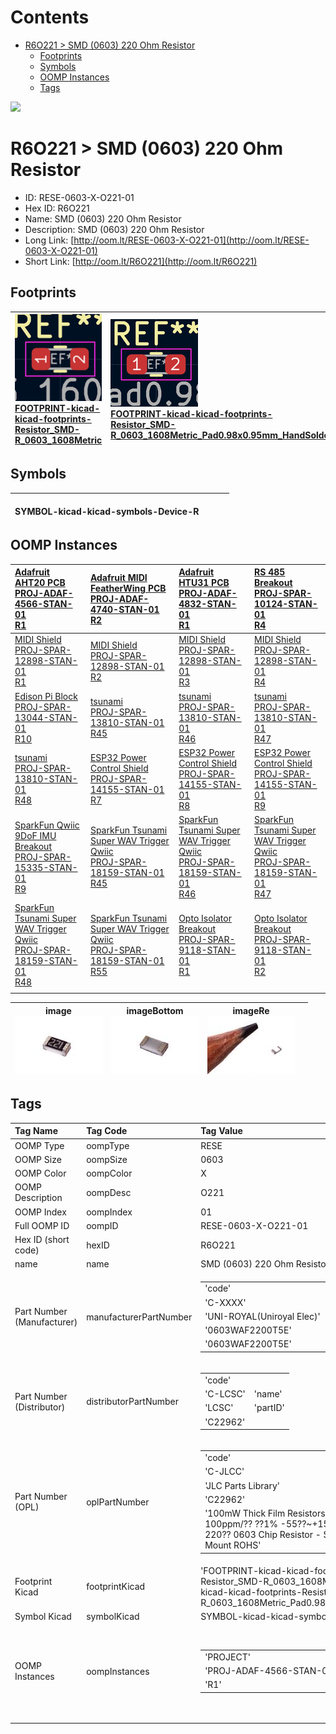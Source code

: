 



Contents
========

* [R6O221 > SMD (0603) 220 Ohm Resistor](#r6o221--smd-0603-220-ohm-resistor)
	* [Footprints](#footprints)
	* [Symbols](#symbols)
	* [OOMP Instances](#oomp-instances)
	* [Tags](#tags)
  
![][im]
# R6O221 > SMD (0603) 220 Ohm Resistor

- ID: RESE-0603-X-O221-01
- Hex ID: R6O221
- Name: SMD (0603) 220 Ohm Resistor
- Description: SMD (0603) 220 Ohm Resistor
- Long Link: [http://oom.lt/RESE-0603-X-O221-01](http://oom.lt/RESE-0603-X-O221-01)
- Short Link: [http://oom.lt/R6O221](http://oom.lt/R6O221)

## Footprints
  

|[![](https://raw.githubusercontent.com/oomlout/oomlout_OOMP_eda_V2/main/FOOTPRINT/kicad/kicad-footprints/Resistor_SMD/R_0603_1608Metric/image_140.png)<br>FOOTPRINT-kicad-kicad-footprints-Resistor_SMD-R_0603_1608Metric](https://github.com/oomlout/oomlout_OOMP_eda_V2/tree/main/FOOTPRINT/kicad/kicad-footprints/Resistor_SMD/R_0603_1608Metric/)|[![](https://raw.githubusercontent.com/oomlout/oomlout_OOMP_eda_V2/main/FOOTPRINT/kicad/kicad-footprints/Resistor_SMD/R_0603_1608Metric_Pad0.98x0.95mm_HandSolder/image_140.png)<br>FOOTPRINT-kicad-kicad-footprints-Resistor_SMD-R_0603_1608Metric_Pad0.98x0.95mm_HandSolder](https://github.com/oomlout/oomlout_OOMP_eda_V2/tree/main/FOOTPRINT/kicad/kicad-footprints/Resistor_SMD/R_0603_1608Metric_Pad0.98x0.95mm_HandSolder/)|||
| :--- | :--- | :--- | :--- |

## Symbols
  

|![]()<br>SYMBOL-kicad-kicad-symbols-Device-R||||
| :--- | :--- | :--- | :--- |

## OOMP Instances
  

|[Adafruit AHT20 PCB<br>PROJ-ADAF-4566-STAN-01<br>R1](https://github.com/oomlout/oomlout_OOMP_projects_V2/tree/main/PROJ/ADAF/4566/STAN/01/)|[Adafruit MIDI FeatherWing PCB<br>PROJ-ADAF-4740-STAN-01<br>R2](https://github.com/oomlout/oomlout_OOMP_projects_V2/tree/main/PROJ/ADAF/4740/STAN/01/)|[Adafruit HTU31 PCB<br>PROJ-ADAF-4832-STAN-01<br>R1](https://github.com/oomlout/oomlout_OOMP_projects_V2/tree/main/PROJ/ADAF/4832/STAN/01/)|[RS 485 Breakout<br>PROJ-SPAR-10124-STAN-01<br>R4](https://github.com/oomlout/oomlout_OOMP_projects_V2/tree/main/PROJ/SPAR/10124/STAN/01/)|
| :--- | :--- | :--- | :--- |
|[MIDI Shield<br>PROJ-SPAR-12898-STAN-01<br>R1](https://github.com/oomlout/oomlout_OOMP_projects_V2/tree/main/PROJ/SPAR/12898/STAN/01/)|[MIDI Shield<br>PROJ-SPAR-12898-STAN-01<br>R2](https://github.com/oomlout/oomlout_OOMP_projects_V2/tree/main/PROJ/SPAR/12898/STAN/01/)|[MIDI Shield<br>PROJ-SPAR-12898-STAN-01<br>R3](https://github.com/oomlout/oomlout_OOMP_projects_V2/tree/main/PROJ/SPAR/12898/STAN/01/)|[MIDI Shield<br>PROJ-SPAR-12898-STAN-01<br>R4](https://github.com/oomlout/oomlout_OOMP_projects_V2/tree/main/PROJ/SPAR/12898/STAN/01/)|
|[Edison Pi Block<br>PROJ-SPAR-13044-STAN-01<br>R10](https://github.com/oomlout/oomlout_OOMP_projects_V2/tree/main/PROJ/SPAR/13044/STAN/01/)|[tsunami<br>PROJ-SPAR-13810-STAN-01<br>R45](https://github.com/oomlout/oomlout_OOMP_projects_V2/tree/main/PROJ/SPAR/13810/STAN/01/)|[tsunami<br>PROJ-SPAR-13810-STAN-01<br>R46](https://github.com/oomlout/oomlout_OOMP_projects_V2/tree/main/PROJ/SPAR/13810/STAN/01/)|[tsunami<br>PROJ-SPAR-13810-STAN-01<br>R47](https://github.com/oomlout/oomlout_OOMP_projects_V2/tree/main/PROJ/SPAR/13810/STAN/01/)|
|[tsunami<br>PROJ-SPAR-13810-STAN-01<br>R48](https://github.com/oomlout/oomlout_OOMP_projects_V2/tree/main/PROJ/SPAR/13810/STAN/01/)|[ESP32 Power Control Shield<br>PROJ-SPAR-14155-STAN-01<br>R7](https://github.com/oomlout/oomlout_OOMP_projects_V2/tree/main/PROJ/SPAR/14155/STAN/01/)|[ESP32 Power Control Shield<br>PROJ-SPAR-14155-STAN-01<br>R8](https://github.com/oomlout/oomlout_OOMP_projects_V2/tree/main/PROJ/SPAR/14155/STAN/01/)|[ESP32 Power Control Shield<br>PROJ-SPAR-14155-STAN-01<br>R9](https://github.com/oomlout/oomlout_OOMP_projects_V2/tree/main/PROJ/SPAR/14155/STAN/01/)|
|[SparkFun Qwiic 9DoF IMU Breakout<br>PROJ-SPAR-15335-STAN-01<br>R9](https://github.com/oomlout/oomlout_OOMP_projects_V2/tree/main/PROJ/SPAR/15335/STAN/01/)|[SparkFun Tsunami Super WAV Trigger Qwiic<br>PROJ-SPAR-18159-STAN-01<br>R45](https://github.com/oomlout/oomlout_OOMP_projects_V2/tree/main/PROJ/SPAR/18159/STAN/01/)|[SparkFun Tsunami Super WAV Trigger Qwiic<br>PROJ-SPAR-18159-STAN-01<br>R46](https://github.com/oomlout/oomlout_OOMP_projects_V2/tree/main/PROJ/SPAR/18159/STAN/01/)|[SparkFun Tsunami Super WAV Trigger Qwiic<br>PROJ-SPAR-18159-STAN-01<br>R47](https://github.com/oomlout/oomlout_OOMP_projects_V2/tree/main/PROJ/SPAR/18159/STAN/01/)|
|[SparkFun Tsunami Super WAV Trigger Qwiic<br>PROJ-SPAR-18159-STAN-01<br>R48](https://github.com/oomlout/oomlout_OOMP_projects_V2/tree/main/PROJ/SPAR/18159/STAN/01/)|[SparkFun Tsunami Super WAV Trigger Qwiic<br>PROJ-SPAR-18159-STAN-01<br>R55](https://github.com/oomlout/oomlout_OOMP_projects_V2/tree/main/PROJ/SPAR/18159/STAN/01/)|[Opto Isolator Breakout<br>PROJ-SPAR-9118-STAN-01<br>R1](https://github.com/oomlout/oomlout_OOMP_projects_V2/tree/main/PROJ/SPAR/9118/STAN/01/)|[Opto Isolator Breakout<br>PROJ-SPAR-9118-STAN-01<br>R2](https://github.com/oomlout/oomlout_OOMP_projects_V2/tree/main/PROJ/SPAR/9118/STAN/01/)|
|||||
  

|image<br>[![](https://raw.githubusercontent.com/oomlout/oomlout_OOMP_parts_V2/main/RESE/0603/X/O221/01/image_140.jpg)](https://github.com/oomlout/oomlout_OOMP_parts_V2/tree/main/RESE/0603/X/O221/01/image.jpg)|imageBottom<br>[![](https://raw.githubusercontent.com/oomlout/oomlout_OOMP_parts_V2/main/RESE/0603/X/O221/01/image_BOTTOM_140.jpg)](https://github.com/oomlout/oomlout_OOMP_parts_V2/tree/main/RESE/0603/X/O221/01/image_BOTTOM.jpg)|imageRe<br>[![](https://raw.githubusercontent.com/oomlout/oomlout_OOMP_parts_V2/main/RESE/0603/X/O221/01/image_RE_140.jpg)](https://github.com/oomlout/oomlout_OOMP_parts_V2/tree/main/RESE/0603/X/O221/01/image_RE.jpg)||
| :---: | :---: | :---: | :---: |

## Tags
  

|Tag Name|Tag Code|Tag Value|
| :--- | :--- | :--- |
|OOMP Type|oompType|RESE|
|OOMP Size|oompSize|0603|
|OOMP Color|oompColor|X|
|OOMP Description|oompDesc|O221|
|OOMP Index|oompIndex|01|
|Full OOMP ID|oompID|RESE-0603-X-O221-01|
|Hex ID (short code)|hexID|R6O221|
|name|name|SMD (0603) 220 Ohm Resistor|
|Part Number (Manufacturer)|manufacturerPartNumber|<table><tr><td>'code'</td></tr><tr><td> 'C-XXXX'</td><td> 'name'</td></tr><tr><td> 'UNI-ROYAL(Uniroyal Elec)'</td><td> 'partID'</td></tr><tr><td> '0603WAF2200T5E'</td><td> 'partName'</td></tr><tr><td> '0603WAF2200T5E'</td></tr></table>|
|Part Number (Distributor)|distributorPartNumber|<table><tr><td>'code'</td></tr><tr><td> 'C-LCSC'</td><td> 'name'</td></tr><tr><td> 'LCSC'</td><td> 'partID'</td></tr><tr><td> 'C22962'</td></tr></table>|
|Part Number (OPL)|oplPartNumber|<table><tr><td>'code'</td></tr><tr><td> 'C-JLCC'</td><td> 'name'</td></tr><tr><td> 'JLC Parts Library'</td><td> 'partID'</td></tr><tr><td> 'C22962'</td><td> 'partName'</td></tr><tr><td> '100mW Thick Film Resistors 75V ??100ppm/?? ??1% -55??~+155?? 220?? 0603  Chip Resistor - Surface Mount ROHS'</td></tr></table>|
|Footprint Kicad|footprintKicad|'FOOTPRINT-kicad-kicad-footprints-Resistor_SMD-R_0603_1608Metric', 'FOOTPRINT-kicad-kicad-footprints-Resistor_SMD-R_0603_1608Metric_Pad0.98x0.95mm_HandSolder'|
|Symbol Kicad|symbolKicad|SYMBOL-kicad-kicad-symbols-Device-R|
|OOMP Instances|oompInstances|<table><tr><td>'PROJECT'</td></tr><tr><td> 'PROJ-ADAF-4566-STAN-01'</td><td> 'ID'</td></tr><tr><td> 'R1'</td></tr></table></td><td> <table><tr><td>'PROJECT'</td></tr><tr><td> 'PROJ-ADAF-4740-STAN-01'</td><td> 'ID'</td></tr><tr><td> 'R2'</td></tr></table></td><td> <table><tr><td>'PROJECT'</td></tr><tr><td> 'PROJ-ADAF-4832-STAN-01'</td><td> 'ID'</td></tr><tr><td> 'R1'</td></tr></table></td><td> <table><tr><td>'PROJECT'</td></tr><tr><td> 'PROJ-SPAR-10124-STAN-01'</td><td> 'ID'</td></tr><tr><td> 'R4'</td></tr></table></td><td> <table><tr><td>'PROJECT'</td></tr><tr><td> 'PROJ-SPAR-12898-STAN-01'</td><td> 'ID'</td></tr><tr><td> 'R1'</td></tr></table></td><td> <table><tr><td>'PROJECT'</td></tr><tr><td> 'PROJ-SPAR-12898-STAN-01'</td><td> 'ID'</td></tr><tr><td> 'R2'</td></tr></table></td><td> <table><tr><td>'PROJECT'</td></tr><tr><td> 'PROJ-SPAR-12898-STAN-01'</td><td> 'ID'</td></tr><tr><td> 'R3'</td></tr></table></td><td> <table><tr><td>'PROJECT'</td></tr><tr><td> 'PROJ-SPAR-12898-STAN-01'</td><td> 'ID'</td></tr><tr><td> 'R4'</td></tr></table></td><td> <table><tr><td>'PROJECT'</td></tr><tr><td> 'PROJ-SPAR-13044-STAN-01'</td><td> 'ID'</td></tr><tr><td> 'R10'</td></tr></table></td><td> <table><tr><td>'PROJECT'</td></tr><tr><td> 'PROJ-SPAR-13810-STAN-01'</td><td> 'ID'</td></tr><tr><td> 'R45'</td></tr></table></td><td> <table><tr><td>'PROJECT'</td></tr><tr><td> 'PROJ-SPAR-13810-STAN-01'</td><td> 'ID'</td></tr><tr><td> 'R46'</td></tr></table></td><td> <table><tr><td>'PROJECT'</td></tr><tr><td> 'PROJ-SPAR-13810-STAN-01'</td><td> 'ID'</td></tr><tr><td> 'R47'</td></tr></table></td><td> <table><tr><td>'PROJECT'</td></tr><tr><td> 'PROJ-SPAR-13810-STAN-01'</td><td> 'ID'</td></tr><tr><td> 'R48'</td></tr></table></td><td> <table><tr><td>'PROJECT'</td></tr><tr><td> 'PROJ-SPAR-14155-STAN-01'</td><td> 'ID'</td></tr><tr><td> 'R7'</td></tr></table></td><td> <table><tr><td>'PROJECT'</td></tr><tr><td> 'PROJ-SPAR-14155-STAN-01'</td><td> 'ID'</td></tr><tr><td> 'R8'</td></tr></table></td><td> <table><tr><td>'PROJECT'</td></tr><tr><td> 'PROJ-SPAR-14155-STAN-01'</td><td> 'ID'</td></tr><tr><td> 'R9'</td></tr></table></td><td> <table><tr><td>'PROJECT'</td></tr><tr><td> 'PROJ-SPAR-15335-STAN-01'</td><td> 'ID'</td></tr><tr><td> 'R9'</td></tr></table></td><td> <table><tr><td>'PROJECT'</td></tr><tr><td> 'PROJ-SPAR-18159-STAN-01'</td><td> 'ID'</td></tr><tr><td> 'R45'</td></tr></table></td><td> <table><tr><td>'PROJECT'</td></tr><tr><td> 'PROJ-SPAR-18159-STAN-01'</td><td> 'ID'</td></tr><tr><td> 'R46'</td></tr></table></td><td> <table><tr><td>'PROJECT'</td></tr><tr><td> 'PROJ-SPAR-18159-STAN-01'</td><td> 'ID'</td></tr><tr><td> 'R47'</td></tr></table></td><td> <table><tr><td>'PROJECT'</td></tr><tr><td> 'PROJ-SPAR-18159-STAN-01'</td><td> 'ID'</td></tr><tr><td> 'R48'</td></tr></table></td><td> <table><tr><td>'PROJECT'</td></tr><tr><td> 'PROJ-SPAR-18159-STAN-01'</td><td> 'ID'</td></tr><tr><td> 'R55'</td></tr></table></td><td> <table><tr><td>'PROJECT'</td></tr><tr><td> 'PROJ-SPAR-9118-STAN-01'</td><td> 'ID'</td></tr><tr><td> 'R1'</td></tr></table></td><td> <table><tr><td>'PROJECT'</td></tr><tr><td> 'PROJ-SPAR-9118-STAN-01'</td><td> 'ID'</td></tr><tr><td> 'R2'</td></tr></table>|
||||



[im]: image_450.jpg
